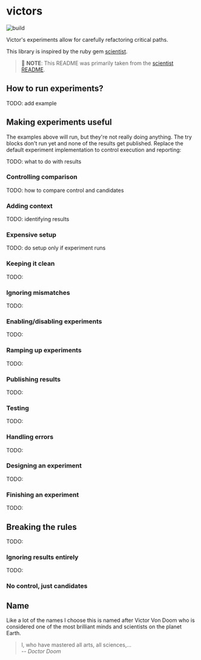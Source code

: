 # victors

![build](https://github.com/seancarroll/victors/actions/workflows/CI.yml/badge.svg)

Victor's experiments allow for carefully refactoring critical paths.

This library is inspired by the ruby gem [scientist](https://github.com/github/scientist).

> 📝 **NOTE**: This README was primarily taken from the [scientist README](https://github.com/github/scientist).

## How to run experiments?

TODO: add example

## Making experiments useful

The examples above will run, but they're not really doing anything. The try blocks don't run yet and none of the results get published. Replace the default experiment implementation to control execution and reporting:

TODO: what to do with results

### Controlling comparison

TODO: how to compare control and candidates

### Adding context

TODO: identifying results

### Expensive setup

TODO: do setup only if experiment runs

### Keeping it clean

TODO:

### Ignoring mismatches

TODO:

### Enabling/disabling experiments

TODO:

### Ramping up experiments

TODO:

### Publishing results

TODO: 

### Testing

TODO:

### Handling errors

TODO: 

### Designing an experiment

TODO:

### Finishing an experiment

TODO: 

## Breaking the rules

TODO: 

### Ignoring results entirely

TODO:

### No control, just candidates



## Name

Like a lot of the names I choose this is named after Victor Von Doom who is considered one of the most brilliant minds and scientists on the planet Earth.

> I, who have mastered all arts, all sciences,...  
> -- <cite>Doctor Doom</cite>
